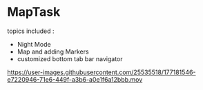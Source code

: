 # MapTask
topics included :
- Night Mode
- Map and adding Markers
- customized bottom tab bar navigator



https://user-images.githubusercontent.com/25535518/177181546-e7220946-71e6-449f-a3b6-a0e1f6a12bbb.mov

